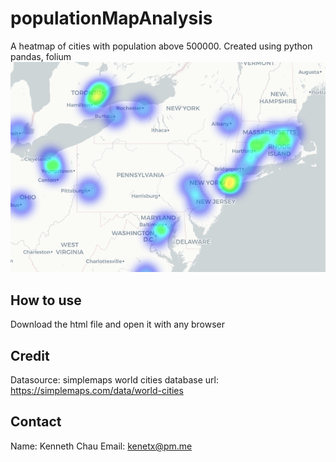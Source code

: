 # populationMapAnalysis
A heatmap of cities with population above 500000. 
Created using python pandas, folium
![NA east coast](./pictures/Screenshot%202023-06-03%20at%203.14.20%20PM.png)

## How to use
Download the html file and open it with any browser

## Credit
Datasource: simplemaps world cities database
url: https://simplemaps.com/data/world-cities

## Contact
Name: Kenneth Chau
Email: kenetx@pm.me
